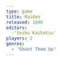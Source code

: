 ```yaml
---
type: game
title: Raiden
released: 1990
editors: 
  -'Seibu Kaihatsu'
players: 2
genres:
  - 'Shoot Them Up'
---
```

